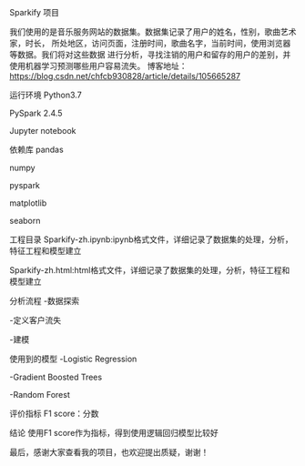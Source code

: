 Sparkify 项目

我们使用的是音乐服务网站的数据集。数据集记录了用户的姓名，性别，歌曲艺术家，时长，
所处地区，访问页面，注册时间，歌曲名字，当前时间，使用浏览器等数据。我们将对这些数据
进行分析，寻找注销的用户和留存的用户的差别，并使用机器学习预测哪些用户容易流失。
博客地址：https://blog.csdn.net/chfcb930828/article/details/105665287

运行环境
Python3.7

PySpark 2.4.5

Jupyter notebook

依赖库
pandas

numpy

pyspark

matplotlib

seaborn

工程目录
Sparkify-zh.ipynb:ipynb格式文件，详细记录了数据集的处理，分析，特征工程和模型建立

Sparkify-zh.html:html格式文件，详细记录了数据集的处理，分析，特征工程和模型建立

分析流程
-数据探索

-定义客户流失

-建模

使用到的模型
-Logistic Regression

-Gradient Boosted Trees

-Random Forest

评价指标
F1 score：分数

结论
使用F1 score作为指标，得到使用逻辑回归模型比较好


最后，感谢大家查看我的项目，也欢迎提出质疑，谢谢！
